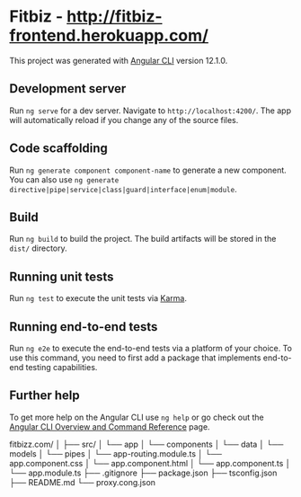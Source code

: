 # Fitbiz - http://fitbiz-frontend.herokuapp.com/

This project was generated with [Angular CLI](https://github.com/angular/angular-cli) version 12.1.0.

## Development server

Run `ng serve` for a dev server. Navigate to `http://localhost:4200/`. The app will automatically reload if you change any of the source files.

## Code scaffolding

Run `ng generate component component-name` to generate a new component. You can also use `ng generate directive|pipe|service|class|guard|interface|enum|module`.

## Build

Run `ng build` to build the project. The build artifacts will be stored in the `dist/` directory.

## Running unit tests

Run `ng test` to execute the unit tests via [Karma](https://karma-runner.github.io).

## Running end-to-end tests

Run `ng e2e` to execute the end-to-end tests via a platform of your choice. To use this command, you need to first add a package that implements end-to-end testing capabilities.

## Further help

To get more help on the Angular CLI use `ng help` or go check out the [Angular CLI Overview and Command Reference](https://angular.io/cli) page.


fitbizz.com/
 │
 ├── src/
 │   └── app
 │      └── components
 │      └── data
 │      └── models
 │      └── pipes
 │      └── app-routing.module.ts
 │      └── app.component.css
 │      └── app.component.html
 │      └── app.component.ts
 │      └── app.module.ts
 ├── .gitignore
 ├── package.json
 ├── tsconfig.json
 ├── README.md
 └── proxy.cong.json
